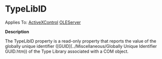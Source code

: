




<h1 class="heading"><span class="name">TypeLibID</span></h1>

Applies To: [ActiveXControl](../a-z/activexcontrol.md) [OLEServer](../a-z/oleserver.md)


**Description**


The TypeLibID property is a read-only property that reports the value of the globally unique identifier ([GUID](../Miscellaneous/Globally Unique Identifier GUID.htm)) of the Type Library associated with a COM object.



